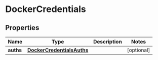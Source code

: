 

# DockerCredentials


## Properties

| Name | Type | Description | Notes |
|------------ | ------------- | ------------- | -------------|
|**auths** | [**DockerCredentialsAuths**](DockerCredentialsAuths.md) |  |  [optional] |



